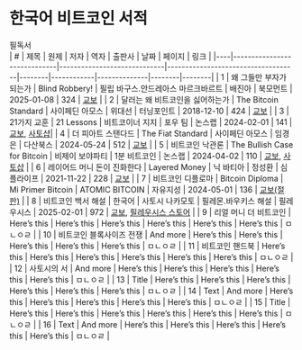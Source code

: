 # 한국어 비트코인 서적

필독서  
| #  | 제목                          | 원제                        | 저자                               | 역자   | 출판사     | 날짜         | 페이지 | 링크   |
|----|-----------------------------|-----------------------------|------------------------------------|--------|------------|--------------|--------|--------|
| 1  | 왜 그들만 부자가 되는가      | Blind Robbery!   | 필립 바구스.안드레아스 마르크바르트 | 배진아 | 북모먼트   | 2025-01-08   | 324    | [교보](https://product.kyobobook.co.kr/detail/S000215067855)   |
| 2  | 달러는 왜 비트코인을 싫어하는가 | The Bitcoin Standard  | 사이페딘 아모스  | 위대선 | 터닝포인트 | 2018-12-10 | 424 | [교보](https://product.kyobobook.co.kr/detail/S000001800629) |
| 3  | 21가지 교훈 | 21 Lessons  | 비트코이너 지지 | 포우 팀 | 논스랩 | 2024-02-01 | 141 | [교보](https://product.kyobobook.co.kr/detail/S000212159353), [사토샵](https://store.btcmap.kr/stores/powbitcoiner/product/4/)|
| 4  | 더 피아트 스탠다드 | The Fiat Standard | 사이페딘 아모스 | 임경은 | 다산북스 | 2024-05-24 | 512 | [교보](https://product.kyobobook.co.kr/detail/S000213309730) |
| 5  | 비트코인 낙관론  | The Bullish Case for Bitcoin | 비제이 보야파티 | 1분 비트코인 | 논스랩 | 2024-04-02 | 110 | [교보](https://product.kyobobook.co.kr/detail/S000212863324), [사토샵](https://store.btcmap.kr/stores/powbitcoiner/product/5/) |
| 6  | 레이어드 머니 돈이 진화한다   | Layered Money | 닉 바티아 | 정성환  | 심플라이프 | 2021-11-22 | 228 | [교보](https://product.kyobobook.co.kr/detail/S000001891849) |
| 7  | 비트코인 디플로마 | Bitcoin Diploma | Mi Primer Bitcoin | ATOMIC BITCOIN | 자유지성 | 2024-05-01 | 136 | [교보(절판)](https://product.kyobobook.co.kr/detail/S000213235861) |
| 8  | 비트코인 백서 해설            | 한국어 | 사토시 나카모토 | 필레몬.바우키스 해설 | 필레우시스 | 2025-02-01 | 972 | [교보](https://product.kyobobook.co.kr/detail/S000215698862), [필레우시스 스토어](https://store.phileucis.com/product/bk-btc-01-01/) |
| 9  | 리얼 머니 더 비트코인         | Here’s this                | Here’s this                        | Here’s this | Here’s this | Here’s this | Here’s this | ㅁㄴㅇㄹ |
| 10 | 비트코인 블록사이즈 전쟁      | And more                   | Here’s this                        | Here’s this | Here’s this | Here’s this | Here’s this | ㅁㄴㅇㄹ |
| 11 | 비트코인 핸드북              | Here’s this                | Here’s this                        | Here’s this | Here’s this | Here’s this | Here’s this | ㅁㄴㅇㄹ |
| 12 | 사토시의 서                  | And more                   | Here’s this                        | Here’s this | Here’s this | Here’s this | Here’s this | ㅁㄴㅇㄹ |
| 13 | Title                        | Here’s this                | Here’s this                        | Here’s this | Here’s this | Here’s this | Here’s this | ㅁㄴㅇㄹ |
| 14 | Text                         | And more                   | Here’s this                        | Here’s this | Here’s this | Here’s this | Here’s this | ㅁㄴㅇㄹ |
| 15 | Title                        | Here’s this                | Here’s this                        | Here’s this | Here’s this | Here’s this | Here’s this | ㅁㄴㅇㄹ |
| 16 | Text                         | And more                   | Here’s this                        | Here’s this | Here’s this | Here’s this | Here’s this | ㅁㄴㅇㄹ |
